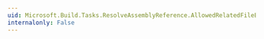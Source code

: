 ```yaml
---
uid: Microsoft.Build.Tasks.ResolveAssemblyReference.AllowedRelatedFileExtensions
internalonly: False
---
```

